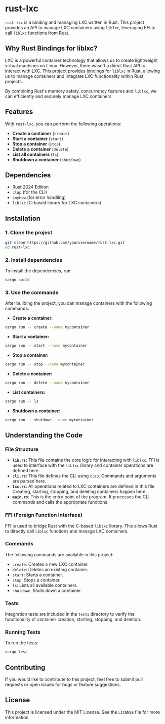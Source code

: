 
# rust-lxc

`rust-lxc` is a binding and managing LXC written in Rust. This project provides an API to manage LXC containers using `liblxc`, leveraging FFI to call `liblxc` functions from Rust.

## Why Rust Bindings for liblxc?

LXC is a powerful container technology that allows us to create lightweight virtual machines on Linux. However, there wasn't a direct Rust API to interact with LXC. This project provides bindings for `liblxc` in Rust, allowing us to manage containers and integrate LXC functionality within Rust projects.

By combining Rust's memory safety, concurrency features and `liblxc`, we can efficiently and securely manage LXC containers.

## Features

With `rust-lxc`, you can perform the following operations:

- **Create a container** (`create`)
- **Start a container** (`start`)
- **Stop a container** (`stop`)
- **Delete a container** (`delete`)
- **List all containers** (`ls`)
- **Shutdown a container** (`shutdown`)

## Dependencies

- Rust 2024 Edition
- `clap` (for the CLI)
- `anyhow` (for error handling)
- `liblxc` (C-based library for LXC containers)

## Installation

### 1. Clone the project

```bash
git clone https://github.com/yourusername/rust-lxc.git
cd rust-lxc
```

### 2. Install dependencies

To install the dependencies, run:

```bash
cargo build
```

### 3. Use the commands

After building the project, you can manage containers with the following commands:

- **Create a container:**

```bash
cargo run -- create --name mycontainer
```

- **Start a container:**

```bash
cargo run -- start --name mycontainer
```

- **Stop a container:**

```bash
cargo run -- stop --name mycontainer
```

- **Delete a container:**

```bash
cargo run -- delete --name mycontainer
```

- **List containers:**

```bash
cargo run -- ls
```

- **Shutdown a container:**

```bash
cargo run -- shutdown --name mycontainer
```

## Understanding the Code

### File Structure

- **`lib.rs`**: This file contains the core logic for interacting with `liblxc`. FFI is used to interface with the `liblxc` library and container operations are defined here.
- **`cli.rs`**: This file defines the CLI using `clap`. Commands and arguments are parsed here.
- **`lxc.rs`**: All operations related to LXC containers are defined in this file. Creating, starting, stopping, and deleting containers happen here.
- **`main.rs`**: This is the entry point of the program. It processes the CLI commands and calls the appropriate functions.

### FFI (Foreign Function Interface)

FFI is used to bridge Rust with the C-based `liblxc` library. This allows Rust to directly call `liblxc` functions and manage LXC containers.

### Commands

The following commands are available in this project:

- `create`: Creates a new LXC container.
- `delete`: Deletes an existing container.
- `start`: Starts a container.
- `stop`: Stops a container.
- `ls`: Lists all available containers.
- `shutdown`: Shuts down a container.

### Tests

Integration tests are included in the `tests` directory to verify the functionality of container creation, starting, stopping, and deletion.

### Running Tests

To run the tests:

```bash
cargo test
```

## Contributing

If you would like to contribute to this project, feel free to submit pull requests or open issues for bugs or feature suggestions.

## License

This project is licensed under the MIT License. See the `LICENSE` file for more information.
